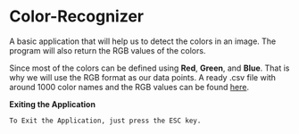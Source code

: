 # Color-Recognizer
A basic application that will help us to detect the colors in an image. The program will also return the RGB values of the colors.

Since most of the colors can be defined using **Red**, **Green**, and **Blue**. That is why we will use the RGB format as our data points. A ready .csv file with around 1000 color names and the RGB values can be found <a href="https://github.com/geekquad/Color-Recognizer/blob/master/colors.csv"> here</a>.



**<p> Exiting the Application </p>**

```
To Exit the Application, just press the ESC key. 
```
